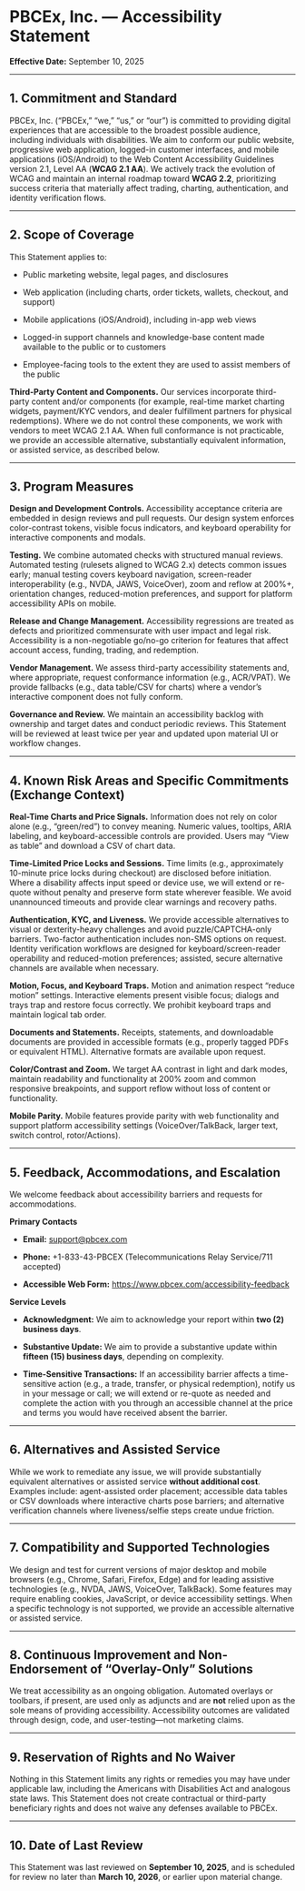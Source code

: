 # **PBCEx, Inc. — Accessibility Statement**

**Effective Date:** September 10, 2025

---

## **1\. Commitment and Standard**

PBCEx, Inc. (“PBCEx,” “we,” “us,” or “our”) is committed to providing digital experiences that are accessible to the broadest possible audience, including individuals with disabilities. We aim to conform our public website, progressive web application, logged-in customer interfaces, and mobile applications (iOS/Android) to the Web Content Accessibility Guidelines version 2.1, Level AA (**WCAG 2.1 AA**). We actively track the evolution of WCAG and maintain an internal roadmap toward **WCAG 2.2**, prioritizing success criteria that materially affect trading, charting, authentication, and identity verification flows.

---

## **2\. Scope of Coverage**

This Statement applies to:

- Public marketing website, legal pages, and disclosures

- Web application (including charts, order tickets, wallets, checkout, and support)

- Mobile applications (iOS/Android), including in-app web views

- Logged-in support channels and knowledge-base content made available to the public or to customers

- Employee-facing tools to the extent they are used to assist members of the public

**Third-Party Content and Components.** Our services incorporate third-party content and/or components (for example, real-time market charting widgets, payment/KYC vendors, and dealer fulfillment partners for physical redemptions). Where we do not control these components, we work with vendors to meet WCAG 2.1 AA. When full conformance is not practicable, we provide an accessible alternative, substantially equivalent information, or assisted service, as described below.

---

## **3\. Program Measures**

**Design and Development Controls.** Accessibility acceptance criteria are embedded in design reviews and pull requests. Our design system enforces color-contrast tokens, visible focus indicators, and keyboard operability for interactive components and modals.

**Testing.** We combine automated checks with structured manual reviews. Automated testing (rulesets aligned to WCAG 2.x) detects common issues early; manual testing covers keyboard navigation, screen-reader interoperability (e.g., NVDA, JAWS, VoiceOver), zoom and reflow at 200%+, orientation changes, reduced-motion preferences, and support for platform accessibility APIs on mobile.

**Release and Change Management.** Accessibility regressions are treated as defects and prioritized commensurate with user impact and legal risk. Accessibility is a non-negotiable go/no-go criterion for features that affect account access, funding, trading, and redemption.

**Vendor Management.** We assess third-party accessibility statements and, where appropriate, request conformance information (e.g., ACR/VPAT). We provide fallbacks (e.g., data table/CSV for charts) where a vendor’s interactive component does not fully conform.

**Governance and Review.** We maintain an accessibility backlog with ownership and target dates and conduct periodic reviews. This Statement will be reviewed at least twice per year and updated upon material UI or workflow changes.

---

## **4\. Known Risk Areas and Specific Commitments (Exchange Context)**

**Real-Time Charts and Price Signals.** Information does not rely on color alone (e.g., “green/red”) to convey meaning. Numeric values, tooltips, ARIA labeling, and keyboard-accessible controls are provided. Users may “View as table” and download a CSV of chart data.

**Time-Limited Price Locks and Sessions.** Time limits (e.g., approximately 10-minute price locks during checkout) are disclosed before initiation. Where a disability affects input speed or device use, we will extend or re-quote without penalty and preserve form state wherever feasible. We avoid unannounced timeouts and provide clear warnings and recovery paths.

**Authentication, KYC, and Liveness.** We provide accessible alternatives to visual or dexterity-heavy challenges and avoid puzzle/CAPTCHA-only barriers. Two-factor authentication includes non-SMS options on request. Identity verification workflows are designed for keyboard/screen-reader operability and reduced-motion preferences; assisted, secure alternative channels are available when necessary.

**Motion, Focus, and Keyboard Traps.** Motion and animation respect “reduce motion” settings. Interactive elements present visible focus; dialogs and trays trap and restore focus correctly. We prohibit keyboard traps and maintain logical tab order.

**Documents and Statements.** Receipts, statements, and downloadable documents are provided in accessible formats (e.g., properly tagged PDFs or equivalent HTML). Alternative formats are available upon request.

**Color/Contrast and Zoom.** We target AA contrast in light and dark modes, maintain readability and functionality at 200% zoom and common responsive breakpoints, and support reflow without loss of content or functionality.

**Mobile Parity.** Mobile features provide parity with web functionality and support platform accessibility settings (VoiceOver/TalkBack, larger text, switch control, rotor/Actions).

---

## **5\. Feedback, Accommodations, and Escalation**

We welcome feedback about accessibility barriers and requests for accommodations.

**Primary Contacts**

- **Email:** support@pbcex.com

- **Phone:** \+1-833-43-PBCEX (Telecommunications Relay Service/711 accepted)

- **Accessible Web Form:** https://www.pbcex.com/accessibility-feedback

**Service Levels**

- **Acknowledgment:** We aim to acknowledge your report within **two (2) business days**.

- **Substantive Update:** We aim to provide a substantive update within **fifteen (15) business days**, depending on complexity.

- **Time-Sensitive Transactions:** If an accessibility barrier affects a time-sensitive action (e.g., a trade, transfer, or physical redemption), notify us in your message or call; we will extend or re-quote as needed and complete the action with you through an accessible channel at the price and terms you would have received absent the barrier.

---

## **6\. Alternatives and Assisted Service**

While we work to remediate any issue, we will provide substantially equivalent alternatives or assisted service **without additional cost**. Examples include: agent-assisted order placement; accessible data tables or CSV downloads where interactive charts pose barriers; and alternative verification channels where liveness/selfie steps create undue friction.

---

## **7\. Compatibility and Supported Technologies**

We design and test for current versions of major desktop and mobile browsers (e.g., Chrome, Safari, Firefox, Edge) and for leading assistive technologies (e.g., NVDA, JAWS, VoiceOver, TalkBack). Some features may require enabling cookies, JavaScript, or device accessibility settings. When a specific technology is not supported, we provide an accessible alternative or assisted service.

---

## **8\. Continuous Improvement and Non-Endorsement of “Overlay-Only” Solutions**

We treat accessibility as an ongoing obligation. Automated overlays or toolbars, if present, are used only as adjuncts and are **not** relied upon as the sole means of providing accessibility. Accessibility outcomes are validated through design, code, and user-testing—not marketing claims.

---

## **9\. Reservation of Rights and No Waiver**

Nothing in this Statement limits any rights or remedies you may have under applicable law, including the Americans with Disabilities Act and analogous state laws. This Statement does not create contractual or third-party beneficiary rights and does not waive any defenses available to PBCEx.

---

## **10\. Date of Last Review**

This Statement was last reviewed on **September 10, 2025**, and is scheduled for review no later than **March 10, 2026**, or earlier upon material change.
